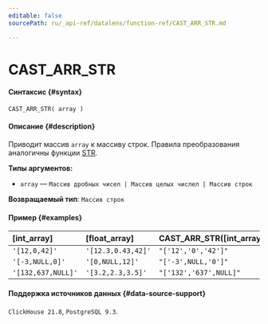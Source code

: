 ```yaml
---
editable: false
sourcePath: ru/_api-ref/datalens/function-ref/CAST_ARR_STR.md

---
```


# CAST_ARR_STR



#### Синтаксис {#syntax}


```
CAST_ARR_STR( array )
```

#### Описание {#description}
Приводит массив `array` к массиву строк. Правила преобразования аналогичны функции [STR](STR.md).

**Типы аргументов:**
- `array` — `Массив дробных чисел | Массив целых числел | Массив строк`


**Возвращаемый тип**: `Массив строк`

#### Пример {#examples}



| **[int_array]**    | **[float_array]**   | **CAST_ARR_STR([int_array])**   | **CAST_ARR_STR([float_array])**   |
|:-------------------|:--------------------|:--------------------------------|:----------------------------------|
| `'[12,0,42]'`      | `'[12.3,0.43,42]'`  | `"['12','0','42']"`             | `"['12.3','0.43','42']"`          |
| `'[-3,NULL,0]'`    | `'[0,NULL,12]'`     | `"['-3',NULL,'0']"`             | `"['0',NULL,'12']"`               |
| `'[132,637,NULL]'` | `'[3.2,2.3,3.5]'`   | `"['132','637',NULL]"`          | `"['3.2','2.3','3.5']"`           |




#### Поддержка источников данных {#data-source-support}

`ClickHouse 21.8`, `PostgreSQL 9.3`.
